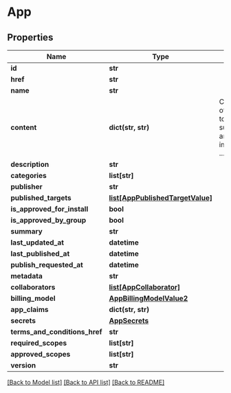 # App

## Properties
Name | Type | Description | Notes
------------ | ------------- | ------------- | -------------
**id** | **str** |  | [optional] 
**href** | **str** |  | [optional] 
**name** | **str** |  | 
**content** | **dict(str, str)** | Content, this is a collection of content that is available to the app. Current supported content values are icon, video_01, img_01, img_02, img_03. Example: ...apps/{appId}/content/icon | [optional] 
**description** | **str** |  | [optional] 
**categories** | **list[str]** |  | [optional] 
**publisher** | **str** |  | [optional] 
**published_targets** | [**list[AppPublishedTargetValue]**](AppPublishedTargetValue.md) |  | [optional] 
**is_approved_for_install** | **bool** |  | [optional] 
**is_approved_by_group** | **bool** |  | [optional] 
**summary** | **str** |  | [optional] 
**last_updated_at** | **datetime** |  | [optional] 
**last_published_at** | **datetime** |  | [optional] 
**publish_requested_at** | **datetime** |  | [optional] 
**metadata** | **str** |  | [optional] 
**collaborators** | [**list[AppCollaborator]**](AppCollaborator.md) |  | [optional] 
**billing_model** | [**AppBillingModelValue2**](AppBillingModelValue2.md) |  | [optional] 
**app_claims** | **dict(str, str)** |  | [optional] 
**secrets** | [**AppSecrets**](AppSecrets.md) |  | [optional] 
**terms_and_conditions_href** | **str** |  | [optional] 
**required_scopes** | **list[str]** |  | [optional] 
**approved_scopes** | **list[str]** |  | [optional] 
**version** | **str** |  | [optional] 

[[Back to Model list]](../README.md#documentation-for-models) [[Back to API list]](../README.md#documentation-for-api-endpoints) [[Back to README]](../README.md)

